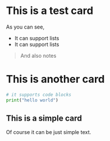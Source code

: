 # This is a test card
As you can see,

- It can support lists
- It can support lists
> And also notes

# This is another card
```python
# it supports code blocks
print("hello world")
```

## This is a simple card
Of course it can be just simple text.



